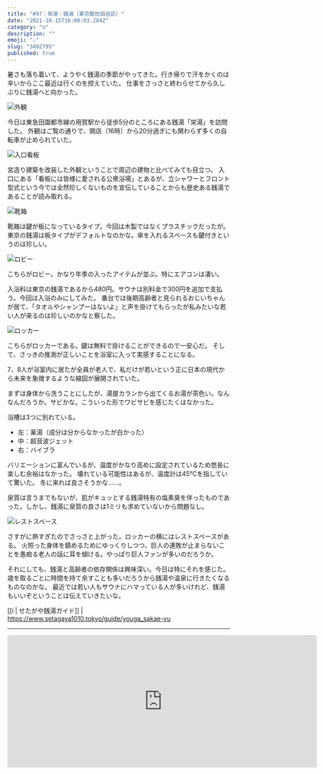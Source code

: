```yaml
---
title: "#97｜栄湯｜銭湯（東京都世田谷区）"
date: "2021-10-15T16:00:03.284Z"
category: "o"
description: ""
emoji: "♨️"
slug: "3492795"
published: true
---
```


暑さも落ち着いて、ようやく銭湯の季節がやってきた。行き帰りで汗をかくのは辛いからここ最近は行くのを控えていた。
仕事をさっさと終わらせてから久しぶりに銭湯へと向かった。

![外観](01.jpg)

今日は東急田園都市線の用賀駅から徒歩5分のところにある銭湯「栄湯」を訪問した。
外観はご覧の通りで、開店（16時）から20分過ぎにも関わらず多くの自転車が止められていた。

![入口看板](02.jpg)

宮造り建築を改装した外観ということで周辺の建物と比べてみても目立つ。
入口にある「看板には皆様に愛される公衆浴場」とあるが、立シャワーとフロント型式という今では全然珍しくないものを宣伝していることからも歴史ある銭湯であることが読み取れる。

![靴箱](03.jpg)

靴箱は鍵が板になっているタイプ。今回は木製ではなくプラスチックだったが。
東京の銭湯は板タイプがデフォルトなのかな。傘を入れるスペースも鍵付きというのは珍しい。

![ロビー](04.jpg)

こちらがロビー。かなり年季の入ったアイテムが並ぶ。特にエアコンは凄い。

入浴料は東京の銭湯であるから480円。サウナは別料金で300円を追加で支払う。今回は入浴のみにしてみた。
番台では後期高齢者と見られるおじいちゃんが居て、「タオルやシャンプーはないよ」と声を掛けてもらったが私みたいな若い人が来るのは珍しいのかなと察した。

![ロッカー](05.jpg)

こちらがロッカーである。鍵は無料で掛けることができるので一安心だ。
そして、さっきの推測が正しいことを浴室に入って実感することになる。

7、8人が浴室内に居たが全員が老人で、私だけが若いという正に日本の現代から未来を象徴するような縮図が展開されていた。

まずは身体から洗うことにしたが、湯屋カランから出てくるお湯が茶色い。なんなんだろうか。サビかな。こういった形でワビサビを感じたくはなかった。

浴槽は3つに別れている。

* 左：薬湯（成分は分からなかったが白かった）
* 中：超音波ジェット
* 右：バイブラ

バリエーションに富んでいるが、温度がかなり高めに設定されているため悠長に楽しむ余裕はなかった。
壊れている可能性はあるが、温度計は45℃を指していて驚いた。
冬に来れば良さそうかな……。

泉質は言うまでもないが、肌がキュッとする銭湯特有の塩素臭を伴ったものであった。しかし、銭湯に泉質の良さは1ミリも求めていないから問題なし。

![レストスペース](06.jpg)

さすがに熱すぎたのでさっさと上がった。ロッカーの横にはレストスペースがある。
火照った身体を鎮めるためにゆっくりしつつ、巨人の連敗が止まらないことを愚痴る老人の話に耳を傾ける。やっぱり巨人ファンが多いのだろうか。

それにしても、銭湯と高齢者の依存関係は興味深い。今日は特にそれを感じた。
歳を取るごとに時間を持て余すことも多いだろうから銭湯や温泉に行きたくなるものなのかな。
最近では若い人もサウナにハマっている人が多いけれど、銭湯もいいぞということは伝えていきたいな。

[[i | せたがや銭湯ガイド]]
| <https://www.setagaya1010.tokyo/guide/youga_sakae-yu>

***

<iframe src="https://www.google.com/maps/embed?pb=!1m18!1m12!1m3!1d2537.0677220739635!2d139.63433173832664!3d35.62774354260184!2m3!1f0!2f0!3f0!3m2!1i1024!2i768!4f13.1!3m3!1m2!1s0x6018f4741039a113%3A0x8b547a3b99d40910!2z5qCE5rmv!5e0!3m2!1sja!2sjp!4v1634386077961!5m2!1sja!2sjp" width="700" height="300" style="border:0;" allowfullscreen="" loading="lazy"></iframe>
